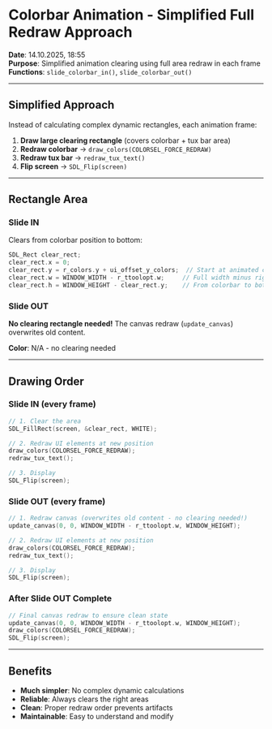 # Colorbar Animation - Simplified Full Redraw Approach

**Date**: 14.10.2025, 18:55  
**Purpose**: Simplified animation clearing using full area redraw in each frame  
**Functions**: `slide_colorbar_in()`, `slide_colorbar_out()`

---

## Simplified Approach

Instead of calculating complex dynamic rectangles, each animation frame:
1. **Draw large clearing rectangle** (covers colorbar + tux bar area)
2. **Redraw colorbar** → `draw_colors(COLORSEL_FORCE_REDRAW)`
3. **Redraw tux bar** → `redraw_tux_text()`
4. **Flip screen** → `SDL_Flip(screen)`

---

## Rectangle Area

### Slide IN
Clears from colorbar position to bottom:

```c
SDL_Rect clear_rect;
clear_rect.x = 0;
clear_rect.y = r_colors.y + ui_offset_y_colors;  // Start at animated colorbar position
clear_rect.w = WINDOW_WIDTH - r_ttoolopt.w;     // Full width minus right panel
clear_rect.h = WINDOW_HEIGHT - clear_rect.y;    // From colorbar to bottom
```

### Slide OUT
**No clearing rectangle needed!** The canvas redraw (`update_canvas`) overwrites old content.

**Color**: N/A - no clearing needed

---

## Drawing Order

### Slide IN (every frame)
```c
// 1. Clear the area
SDL_FillRect(screen, &clear_rect, WHITE);

// 2. Redraw UI elements at new position
draw_colors(COLORSEL_FORCE_REDRAW);
redraw_tux_text();

// 3. Display
SDL_Flip(screen);
```

### Slide OUT (every frame)
```c
// 1. Redraw canvas (overwrites old content - no clearing needed!)
update_canvas(0, 0, WINDOW_WIDTH - r_ttoolopt.w, WINDOW_HEIGHT);

// 2. Redraw UI elements at new position
draw_colors(COLORSEL_FORCE_REDRAW);
redraw_tux_text();

// 3. Display
SDL_Flip(screen);
```

### After Slide OUT Complete
```c
// Final canvas redraw to ensure clean state
update_canvas(0, 0, WINDOW_WIDTH - r_ttoolopt.w, WINDOW_HEIGHT);
draw_colors(COLORSEL_FORCE_REDRAW);
SDL_Flip(screen);
```

---

## Benefits

- **Much simpler**: No complex dynamic calculations
- **Reliable**: Always clears the right areas
- **Clean**: Proper redraw order prevents artifacts
- **Maintainable**: Easy to understand and modify
